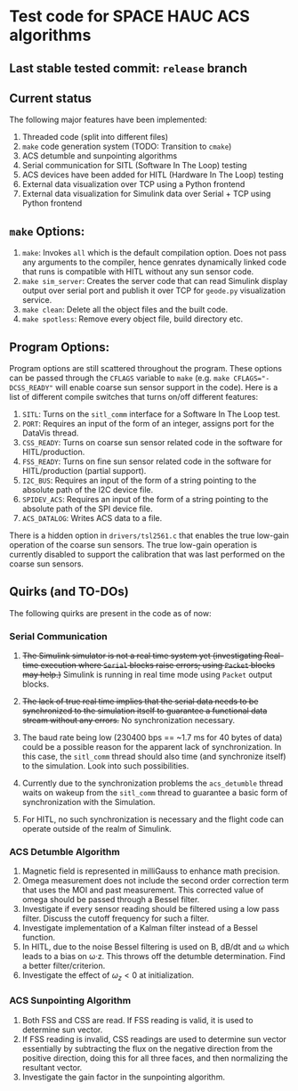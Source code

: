 # Test code for SPACE HAUC ACS algorithms
## Last stable tested commit: `release` branch
## Current status
The following major features have been implemented:
1. Threaded code (split into different files)
1. `make` code generation system (TODO: Transition to `cmake`)
1. ACS detumble and sunpointing algorithms
1. Serial communication for SITL (Software In The Loop) testing
1. ACS devices have been added for HITL (Hardware In The Loop) testing
1. External data visualization over TCP using a Python frontend
1. External data visualization for Simulink data over Serial + TCP using Python frontend

## `make` Options:

1. `make`: Invokes `all` which is the default compilation option. Does not pass any arguments to the compiler, hence genrates dynamically linked code that runs is compatible with HITL without any sun sensor code.
2. `make sim_server`: Creates the server code that can read Simulink display output over serial port and publish it over TCP for `geode.py` visualization service.
3. `make clean`: Delete all the object files and the built code.
4. `make spotless`: Remove every object file, build directory etc.

## Program Options:

Program options are still scattered throughout the program. These options can be passed through the `CFLAGS` variable to `make` (e.g. `make CFLAGS="-DCSS_READY"` will enable coarse sun sensor support in the code). Here is a list of different compile switches that turns on/off different features:

1. `SITL`: Turns on the `sitl_comm` interface for a Software In The Loop test.
2. `PORT`: Requires an input of the form of an integer, assigns port for the DataVis thread.
3. `CSS_READY`: Turns on coarse sun sensor related code in the software for HITL/production.
4. `FSS_READY`: Turns on fine sun sensor related code in the software for HITL/production (partial support).
5. `I2C_BUS`: Requires an input of the form of a string pointing to the absolute path of the I2C device file.
6. `SPIDEV_ACS`: Requires an input of the form of a string pointing to the absolute path of the SPI device file.
7. `ACS_DATALOG`: Writes ACS data to a file.



There is a hidden option in `drivers/tsl2561.c` that enables the true low-gain operation of the coarse sun sensors. The true low-gain operation is currently disabled to support the calibration that was last performed on the coarse sun sensors.

## Quirks (and TO-DOs)
The following quirks are present in the code as of now:
### Serial Communication
1. ~~The Simulink simulator is not a real time system yet (investigating Real-time execution where `Serial` blocks raise errors; using `Packet` blocks may help.)~~
   Simulink is running in real time mode using `Packet` output blocks.

1. ~~The lack of true real time implies that the serial data needs to be synchronized to the simulation itself to guarantee a functional data stream without any errors.~~
   No synchronization necessary.
1. The baud rate being low (230400 bps == ~1.7 ms for 40 bytes of data) could be a possible reason for the apparent lack of synchronization. In this case, the `sitl_comm` thread should also time (and synchronize itself) to the simulation. Look into such possibilities.
1. Currently due to the synchronization problems the `acs_detumble` thread waits on wakeup from the `sitl_comm` thread to guarantee a basic form of synchronization with the Simulation.
1. For HITL, no such synchronization is necessary and the flight code can operate outside of the realm of Simulink.

### ACS Detumble Algorithm
1. Magnetic field is represented in milliGauss to enhance math precision.
1. Omega measurement does not include the second order correction term that uses the MOI and past measurement. This corrected value of omega should be passed through a Bessel filter.
1. Investigate if every sensor reading should be filtered using a low pass filter. Discuss the cutoff frequency for such a filter.
1. Investigate implementation of a Kalman filter instead of a Bessel function.
1. In HITL, due to the noise Bessel filtering is used on B, dB/dt and ω which leads to a bias on ω·z. This throws off the detumble determination. Find a better filter/criterion.
1. Investigate the effect of $\omega_z < 0$ at initialization.

### ACS Sunpointing Algorithm



1. Both FSS and CSS are read. If FSS reading is valid, it is used to determine sun vector.
2. If FSS reading is invalid, CSS readings are used to determine sun vector essentially by subtracting the flux on the negative direction from the positive direction, doing this for all three faces, and then normalizing the resultant vector.
3. Investigate the gain factor in the sunpointing algorithm.